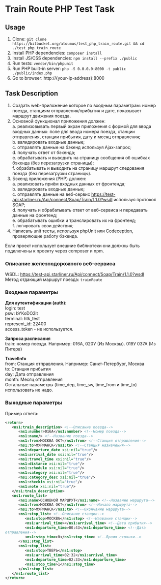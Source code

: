 # Train Route PHP Test Task

## Usage

1. Clone: `git clone https://bitbucket.org/atoumus/test_php_train_route.git && cd ./test_php_train_route`
1. Install PHP dependencies: `composer install`
1. Install JS/CSS dependencies: `npm install --prefix ./public`
1. Run tests: `vendor/bin/phpunit`
1. Run PHP built-in server: `php -S 0.0.0.0:8000 -t public ./public/index.php`
1. Go to browser: http://{your-ip-address}:8000

## Task Description

1. Создать web-приложение которое по входным параметрам: номер поезда, станциям
   отправления/прибытия и дате, показывает маршрут движения поезда.
1. Основной функционал приложения должен:<br/>
   a. реализовывать первый экран приложения с формой для ввода входных
   данных: поле для ввода номера поезда, станции отправления, станции
   прибытия, дату и месяц отправления;<br/>
   b. валидировать входные данные;<br/>
   c. отправлять данные на бэкенд используя Ajax-запрос;<br/>
   d. получать ответ от бэкенда;<br/>
   e. обрабатывать и выводить на страницу сообщения об ошибках бэкенда (без
   перезагрузки страницы);<br/>
   f. обрабатывать и выводить на страницу маршрут следования поезда (без
   перезагрузки страницы).<br/>
1. Бэкенд приложения (PHP) должен:<br/>
   a. реализовать приём входных данных от фронтенда;<br/>
   b. валидировать входные данные;<br/>
   c. отправлять данные на веб-сервис
   https://test-api.starliner.ru/Api/connect/Soap/Train/1.1.0?wsdl используя
   протокол SOAP;<br/>
   d. получать и обрабатывать ответ от веб-сервиса и передавать данные на
   фронтенд;<br/>
   e. обрабатывать ошибки и транслировать их на фронтенд;<br/>
   f. логировать свои действия;<br/>
1. Написать unit тесты, используя phpUnit или Codeception, проверяющие работу
   бэкенда.

Если проект использует внешние библиотеки они должны быть подключены к проекту
через composer и npm.

### Описание железнодорожного веб-сервиса

WSDL: https://test-api.starliner.ru/Api/connect/Soap/Train/1.1.0?wsdl <br/>
Метод отдающий маршрут поезда: `trainRoute`

### Входные параметры

**Для аутентификации (auth):**<br/>
login: test<br/>
psw: bYKoDO2it<br/>
terminal: htk_test<br/>
represent_id: 22400<br/>
access_token - не используется.

**Запроса расписания**<br/>
train: номер поезда. Например: 016А, 020У (Из Москвы). 019У 037А (Из Питера)

**TravelInfo**<br/>
from: Станция отправления. Например: Санкт-Петербург, Москва<br/>
to: Станция прибытия<br/>
day: Дата отправления<br/>
month: Месяц отправления<br/>
Остальные параметры (time_dep, time_sw, time_from и time_to) использовать не надо.

### Выходные параметры

Пример ответа:
```xml
<return>
   <ns1:train_description> <!--Описание поезда-->
      <ns1:number>016А</ns1:number> <!--Номер поезда-->
      <ns1:name/> <!--Название поезда-->
      <ns1:from>МОСКВА ОКТ</ns1:from> <!--Станция отправления-->
      <ns1:to>МУРМАНСК</ns1:to> <!--Станция назначения-->
      <ns1:departure_date xsi:nil="true"/>
      <ns1:arrival_date xsi:nil="true"/>
      <ns1:travel_time xsi:nil="true"/>
      <ns1:distance xsi:nil="true"/>
      <ns1:schedule xsi:nil="true"/>
      <ns1:category xsi:nil="true"/>
      <ns1:category_desc xsi:nil="true"/>
      <ns1:checkin xsi:nil="true"/>
      <ns1:note xsi:nil="true"/>
   </ns1:train_description>
   <ns1:route_list>
      <ns1:name>ОСНОВНОЙ МАРШРУТ</ns1:name> <!--Название маршрута-->
      <ns1:from>МОСКВА ОКТ</ns1:from> <!--Начало маршрута-->
      <ns1:to>МУРМАНСК</ns1:to> <!--Окончание маршрута-->
      <ns1:stop_list> <!--Описание станции-->
         <ns1:stop>МОСКВА</ns1:stop> <!--Название станции-->
         <ns1:arrival_time></ns1:arrival_time> <!--Дата прибытия-->
         <ns1:departure_time>00:43</ns1:departure_time> <!--Дата
отправления-->
         <ns1:stop_time>0</ns1:stop_time> <!--Время стоянки-->
      </ns1:stop_list>
      <ns1:stop_list>
         <ns1:stop>ТВЕРЬ</ns1:stop>
         <ns1:arrival_time>02:32</ns1:arrival_time>
         <ns1:departure_time>02:33</ns1:departure_time>
         <ns1:stop_time>1</ns1:stop_time>
      </ns1:stop_list>
   </ns1:route_list>
</return>
```